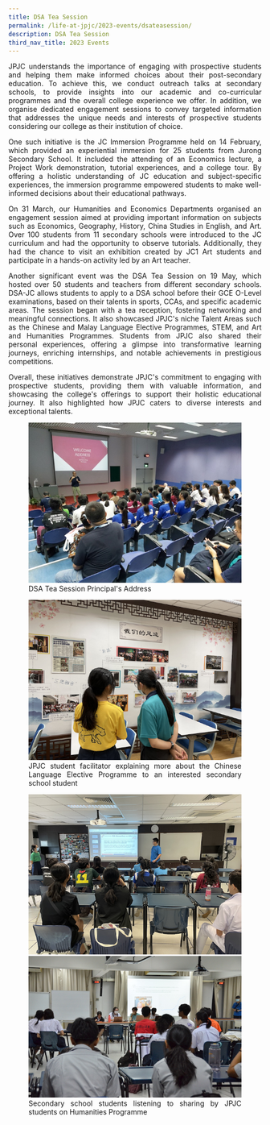 ```yaml
---
title: DSA Tea Session
permalink: /life-at-jpjc/2023-events/dsateasession/
description: DSA Tea Session
third_nav_title: 2023 Events
---
```

<div align="justify">

<p>
JPJC understands the importance of engaging with prospective students and helping them make informed choices about their post-secondary education. To achieve this, we conduct outreach talks at secondary schools, to provide insights into our academic and co-curricular programmes and the overall college experience we offer. In addition, we organise dedicated engagement sessions to convey targeted information that addresses the unique needs and interests of prospective students considering our college as their institution of choice.</p>

<p>
One such initiative is the JC Immersion Programme held on 14 February, which provided an experiential immersion for 25 students from Jurong Secondary School. It included the attending of an Economics lecture, a Project Work demonstration, tutorial experiences, and a college tour. By offering a holistic understanding of JC education and subject-specific experiences, the immersion programme empowered students to make well-informed decisions about their educational pathways.</p>

<p>
On 31 March, our Humanities and Economics Departments organised an engagement session aimed at providing important information on subjects such as Economics, Geography, History, China Studies in English, and Art. Over 100 students from 11 secondary schools were introduced to the JC curriculum and had the opportunity to observe tutorials. Additionally, they had the chance to visit an exhibition created by JC1 Art students and participate in a hands-on activity led by an Art teacher.</p>

<p>
Another significant event was the DSA Tea Session on 19 May, which hosted over 50 students and teachers from different secondary schools. DSA-JC allows students to apply to a DSA school before their GCE O-Level examinations, based on their talents in sports, CCAs, and specific academic areas. The session began with a tea reception, fostering networking and meaningful connections. It also showcased JPJC's niche Talent Areas such as the Chinese and Malay Language Elective Programmes, STEM, and Art and Humanities Programmes. Students from JPJC also shared their personal experiences, offering a glimpse into transformative learning journeys, enriching internships, and notable achievements in prestigious competitions.</p>

<p>
Overall, these initiatives demonstrate JPJC's commitment to engaging with prospective students, providing them with valuable information, and showcasing the college's offerings to support their holistic educational journey. It also highlighted how JPJC caters to diverse interests and exceptional talents.</p>

<figure>
<img src="/images/Life%20@%20JPJC/2023%20Events/DSA%20Tea%20Session/1%20dsa%20tea%20session%20p_s%20address%2019%20may.jpg">
<figcaption>DSA Tea Session Principal's Address</figcaption></figure>

<figure>
<img src="/images/Life%20@%20JPJC/2023%20Events/DSA%20Tea%20Session/2%20dsa%20tea%20session%2019%20may.png">
<figcaption>JPJC student facilitator explaining more about the Chinese Language Elective Programme to an interested secondary school student</figcaption></figure>

<figure>
<img src="/images/Life%20@%20JPJC/2023%20Events/DSA%20Tea%20Session/3%20dsa%20tea%20session%202%2019%20may.png">
<img src="/images/Life%20@%20JPJC/2023%20Events/DSA%20Tea%20Session/4%20sec%20sch%20engagement%20dsa%20humanities%20_%20art%2031%20mar.JPG">
<figcaption>Secondary school students listening to sharing by JPJC students on Humanities Programme</figcaption></figure>

</div>